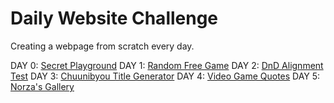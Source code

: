 # Daily Website Challenge
Creating a webpage from scratch every day.

DAY 0: [Secret Playground](https://ruxuanxu.github.io/DailyWebsiteChallenge/)
DAY 1: [Random Free Game](https://rawgit.com/RuxuanXu/DailyWebsiteChallenge/master/DAY1/randomfreegame.html)
DAY 2: [DnD Alignment Test](https://rawgit.com/RuxuanXu/DailyWebsiteChallenge/master/DAY2/dndalignmenttest.html)
DAY 3: [Chuunibyou Title Generator](https://rawgit.com/RuxuanXu/DailyWebsiteChallenge/master/DAY3/chuunibyoutitlegenerator.html)
DAY 4: [Video Game Quotes](https://rawgit.com/RuxuanXu/DailyWebsiteChallenge/master/DAY4/videogamequotes.html)
DAY 5: [Norza's Gallery](https://rawgit.com/RuxuanXu/DailyWebsiteChallenge/master/DAY5/norzasgallery.html)

